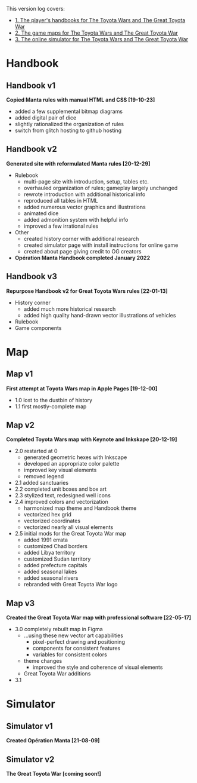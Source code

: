 This version log covers:
- [1. The player's handbooks for The Toyota Wars and The Great Toyota War](#handbook)
- [2. The game maps for The Toyota Wars and The Great Toyota War](#map)
- [3. The online simulator for The Toyota Wars and The Great Toyota War](#simulator)


# Handbook

## Handbook v1

**Copied Manta rules with manual HTML and CSS [19-10-23]**

   - added a few supplemental bitmap diagrams
   - added digital pair of dice
   - slightly rationalized the organization of rules
   - switch from glitch hosting to github hosting

## Handbook v2

**Generated site with reformulated Manta rules [20-12-29]**

   - Rulebook
      - multi-page site with introduction, setup, tables etc.
      - overhauled organization of rules; gameplay largely unchanged
      - rewrote introduction with additional historical info
      - reproduced all tables in HTML
      - added numerous vector graphics and illustrations
      - animated dice
      - added admonition system with helpful info
      - improved a few irrational rules
   - Other
      - created history corner with additional research
      - created simulator page with install instructions for online game
      - created about page giving credit to OG creators
   - **Opération Manta Handbook completed January 2022**

## Handbook v3

**Repurpose Handbook v2 for Great Toyota Wars rules [22-01-13]**

   - History corner
      - added much more historical research
      - added high quality hand-drawn vector illustrations of vehicles
   - Rulebook
   - Game components

# Map

## Map v1

**First attempt at Toyota Wars map in Apple Pages [19-12-00]**

- 1.0 lost to the dustbin of history
- 1.1 first mostly-complete map

## Map v2

**Completed Toyota Wars map with Keynote and Inkskape [20-12-19]**

- 2.0 restarted at 0
  - generated geometric hexes with Inkscape
  - developed an appropriate color palette
  - improved key visual elements
  - removed legend
- 2.1 added sanctuaries
- 2.2 completed unit boxes and box art
- 2.3 stylized text, redesigned well icons
- 2.4 improved colors and vectorization
  - harmonized map theme and Handbook theme
  - vectorized hex grid
  - vectorized coordinates
  - vectorized nearly all visual elements
- 2.5 initial mods for the Great Toyota War map
  - added 1991 errata
  - customized Chad borders
  - added Libya territory
  - customized Sudan territory
  - added prefecture capitals
  - added seasonal lakes
  - added seasonal rivers
  - rebranded with Great Toyota War logo

## Map v3

**Created the Great Toyota War map with professional software [22-05-17]**

- 3.0 completely rebuilt map in Figma
   - ...using these new vector art capabilities
      - pixel-perfect drawing and positioning
      - components for consistent features
      - variables for consistent colors
   - theme changes
      - improved the style and coherence of visual elements
   - Great Toyota War additions
- 3.1


# Simulator

## Simulator v1

**Created Opération Manta [21-08-09]**

## Simulator v2

**The Great Toyota War [coming soon!]**